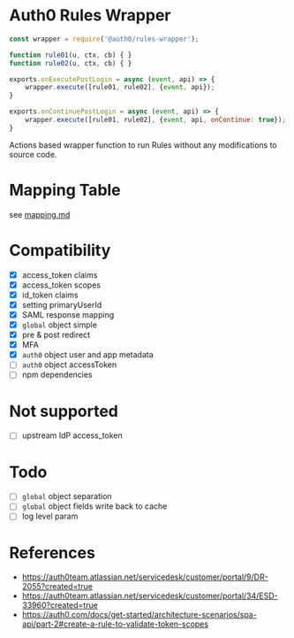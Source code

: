 # Auth0 Rules Wrapper

```js
const wrapper = require('@auth0/rules-wrapper');

function rule01(u, ctx, cb) { }
function rule02(u, ctx, cb) { }

exports.onExecutePostLogin = async (event, api) => {
    wrapper.execute([rule01, rule02], {event, api});
}

exports.onContinuePostLogin = async (event, api) => {
    wrapper.execute([rule01, rule02], {event, api, onContinue: true});
}
```


Actions based wrapper function to run Rules without any modifications to source code.

# Mapping Table
see [mapping.md](mapping.md)

# Compatibility
* [x] access_token claims
* [x] access_token scopes
* [x] id_token claims
* [x] setting primaryUserId
* [x] SAML response mapping
* [x] `global` object simple
* [x] pre & post redirect 
* [x] MFA
* [x] `auth0` object user and app metadata
* [ ] `auth0` object accessToken
* [ ] npm dependencies

# Not supported 
* [ ] upstream IdP access_token

# Todo
* [ ] `global` object separation 
* [ ] `global` object fields write back to cache
* [ ] log level param

# References
* https://auth0team.atlassian.net/servicedesk/customer/portal/9/DR-2055?created=true
* https://auth0team.atlassian.net/servicedesk/customer/portal/34/ESD-33960?created=true
* https://auth0.com/docs/get-started/architecture-scenarios/spa-api/part-2#create-a-rule-to-validate-token-scopes